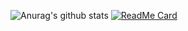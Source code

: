 ![Anurag's github stats](https://github-readme-stats.vercel.app/api?username=mic7x4&show_icons=true&theme=jolly)
[![ReadMe Card](https://github-readme-stats.vercel.app/api/pin/?username=mic7x4&repo=github-readme-stats)](https://github.com/mic7x4/github-readme-stats)
<!--
**mic7x4/mic7x4** is a ✨ _special_ ✨ repository because its `README.md` (this file) appears on your GitHub profile.

Here are some ideas to get you started:

- 🔭 I’m currently working on ...
- 🌱 I’m currently learning ...
- 👯 I’m looking to collaborate on ...
- 🤔 I’m looking for help with ...
- 💬 Ask me about ...
- 📫 How to reach me: ...
- 😄 Pronouns: ...
- ⚡ Fun fact: ...
-->
